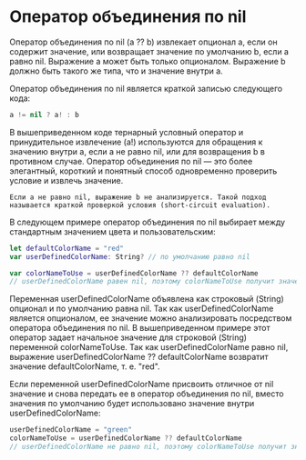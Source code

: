 # Оператор объединения по nil
Оператор объединения по nil (a ?? b) извлекает опционал a, если он содержит значение, или возвращает значение по умолчанию b, если a равно nil. Выражение a может быть только опционалом. Выражение b должно быть такого же типа, что и значение внутри a.

Оператор объединения по nil является краткой записью следующего кода:

```swift
a != nil ? a! : b
```

В вышеприведенном коде тернарный условный оператор и принудительное извлечение (a!) используются для обращения к значению внутри a, если a не равно nil, или для возвращения b в противном случае. Оператор объединения по nil — это более элегантный, короткий и понятный способ одновременно проверить условие и извлечь значение.

    Если a не равно nil, выражение b не анализируется. Такой подход называется краткой проверкой условия (short-circuit evaluation).

В следующем примере оператор объединения по nil выбирает между стандартным значением цвета и пользовательским:

```swift
let defaultColorName = "red"
var userDefinedColorName: String? // по умолчанию равно nil

var colorNameToUse = userDefinedColorName ?? defaultColorName
// userDefinedColorName равен nil, поэтому colorNameToUse получит значение по умолчанию — "red"
```

Переменная userDefinedColorName объявлена как строковый (String) опционал и по умолчанию равна nil. Так как userDefinedColorName является опционалом, ее значение можно анализировать посредством оператора объединения по nil. В вышеприведенном примере этот оператор задает начальное значение для строковой (String) переменной colorNameToUse. Так как userDefinedColorName равно nil, выражение userDefinedColorName ?? defaultColorName возвратит значение defaultColorName, т. е. "red".

Если переменной userDefinedColorName присвоить отличное от nil значение и снова передать ее в оператор объединения по nil, вместо значения по умолчанию будет использовано значение внутри userDefinedColorName:

```swift
userDefinedColorName = "green"
colorNameToUse = userDefinedColorName ?? defaultColorName
// userDefinedColorName не равно nil, поэтому colorNameToUse получит значение "green"
```
